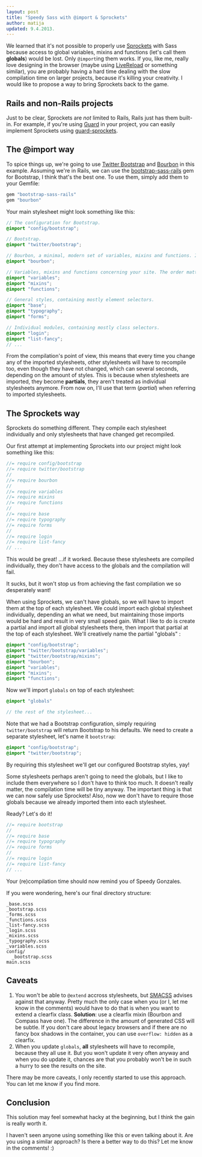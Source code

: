 ```yaml
---
layout: post
title: "Speedy Sass with @import & Sprockets"
author: matija
updated: 9.4.2013.
---
```


We learned that it's not possible to properly use [Sprockets][sprockets] with Sass because access to global variables, mixins and functions (let's call them **globals**) would be lost. Only `@import`ing them works. If you, like me, really love designing in the browser (maybe using [LiveReload][live-reload] or something similar), you are probably having a hard time dealing with the slow compilation time on larger projects, because it's killing your creativity. I would like to propose a way to bring Sprockets back to the game.

## Rails **and** non-Rails projects

Just to be clear, Sprockets are *not* limited to Rails, Rails just has them built-in. For example, if you're using [Guard][guard] in your project, you can easily implement Sprockets using [guard-sprockets][guard-sprockets].

## The @import way

To spice things up, we're going to use [Twitter Bootstrap][bootstrap] and [Bourbon][bourbon] in this example. Assuming we're in Rails, we can use the [bootstrap-sass-rails][bootstrap-sass-rails] gem for Bootstrap, I think that's the best one. To use them, simply add them to your Gemfile:

```rb
gem "bootstrap-sass-rails"
gem "bourbon"
```

Your main stylesheet might look something like this:

```scss
// The configuration for Bootstrap.
@import "config/bootstrap";

// Bootstrap.
@import "twitter/bootstrap";

// Bourbon, a minimal, modern set of variables, mixins and functions. I use it instead of Compass.
@import "bourbon";

// Variables, mixins and functions concerning your site. The order matters, we included Bourbon and these stylesheets after Bootstrap so Bootstrap doesn't override our stuff (for example, Bourbon's "size" mixin).
@import "variables";
@import "mixins";
@import "functions";

// General styles, containing mostly element selectors.
@import "base";
@import "typography";
@import "forms";

// Individual modules, containing mostly class selectors.
@import "login";
@import "list-fancy";
// ...
```

From the compilation's point of view, this means that every time you change any of the imported stylesheets, other stylesheets will have to recompile too, even though they have not changed, which can several seconds, depending on the amount of styles. This is because when stylesheets are imported, they become **partials**, they aren't treated as individual stylesheets anymore. From now on, I'll use that term (*partial*) when referring to imported stylesheets.

## The Sprockets way

Sprockets do something different. They compile each stylesheet individually and only stylesheets that have changed get recompiled.

Our first attempt at implementing Sprockets into our project might look something like this:

```scss
//= require config/bootstrap
//= require twitter/bootstrap
//
//= require bourbon
//
//= require variables
//= require mixins
//= require functions
//
//= require base
//= require typography
//= require forms
//
//= require login
//= require list-fancy
// ...
```

This would be great! ...if it worked. Because these stylesheets are compiled individually, they don't have access to the globals and the compilation will fail.

It sucks, but it won't stop us from achieving the fast compilation we so desperately want!

When using Sprockets, we can't have globals, so we will have to import them at the top of each stylesheet. We could import each global stylesheet individually, depending an what we need, but maintaining those imports would be hard and result in very small speed gain. What I like to do is create a partial and import all global stylesheets there, then import that partial at the top of each stylesheet. We'll creatively name the partial "globals" :

```scss
@import "config/bootstrap";
@import "twitter/bootstrap/variables";
@import "twitter/bootstrap/mixins";
@import "bourbon";
@import "variables";
@import "mixins";
@import "functions";
```

Now we'll import `globals` on top of each stylesheet:

```scss
@import "globals"

// the rest of the stylesheet...
```

Note that we had a Bootstrap configuration, simply requiring `twitter/bootstrap` will return Bootstrap to his defaults. We need to create a separate stylesheet, let's name it `bootstrap`:

```scss
@import "config/bootstrap";
@import "twitter/bootstrap";
```

By requiring this stylesheet we'll get our configured Bootstrap styles, yay!

Some stylesheets perhaps aren't going to need the globals, but I like to include them everywhere so I don't have to think too much. It doesn't really matter, the compilation time will be tiny anyway. The important thing is that we can now safely use Sprockets! Also, now we don't have to require those globals because we already imported them into each stylesheet.

Ready? Let's do it!

```scss
//= require bootstrap
//
//= require base
//= require typography
//= require forms
//
//= require login
//= require list-fancy
// ...
```

Your (re)compilation time should now remind you of Speedy Gonzales.

If you were wondering, here's our final directory structure:

```
_base.scss
_bootstrap.scss
_forms.scss
_functions.scss
_list-fancy.scss
_login.scss
_mixins.scss
_typography.scss
_variables.scss
config/
  _bootstrap.scss
main.scss
```

## Caveats

  1. You won't be able to `@extend` accross stylesheets, but [SMACSS][smacss] advises against that anyway. Pretty much the only case when you (or I, let me know in the comments) would have to do that is when you want to extend a clearfix class. **Solution**: use a clearfix mixin (Bourbon and Compass have one). The difference in the amount of generated CSS will be subtle. If you don't care about legacy browsers and if there are no fancy box shadows in the container, you can use `overflow: hidden` as a clearfix.
  2. When you update `globals`, **all** stylesheets will have to recompile, because they all use it. But you won't update it very often anyway and when you do update it, chances are that you probably won't be in such a hurry to see the results on the site.

There may be more caveats, I only recently started to use this approach. You can let me know if you find more.

## Conclusion

This solution may feel somewhat hacky at the beginning, but I think the gain is really worth it.

I haven't seen anyone using something like this or even talking about it. Are you using a similar approach? Is there a better way to do this? Let me know in the comments! :)

[sprockets]:            //github.com/sstephenson/sprockets
[live-reload]:          http://livereload.com
[guard]:                //github.com/guard/guard
[guard-sprockets]:      //github.com/pferdefleisch/guard-sprockets
[bootstrap]:            //twitter.github.io/bootstrap/
[bootstrap-sass-rails]: //github.com/yabawock/bootstrap-sass-rails
[bourbon]:              http://bourbon.io/
[smacss]:               http://smacss.com/
